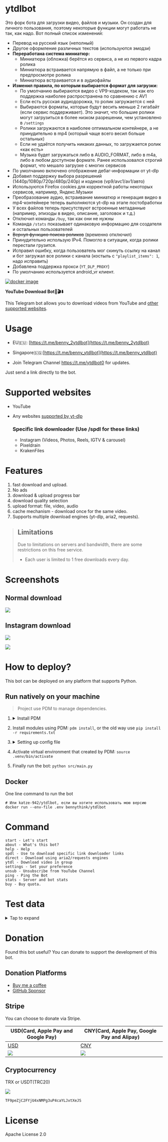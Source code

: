 # ytdlbot

Это форк бота для загрузки видео, файлов и музыки. Он создан для личного пользования, поэтому некоторые функции могут работать не так, как надо. Вот полный список изменений:

- Перевод на русский язык (неполный)
- Другое оформление различных текстов (используются эмодзи)
- **Переработана система миниатюр:**
  - Миниатюра (обложка) берётся из сервиса, а не из первого кадра ролика
  - Миниатюра встраивается напрямую в файл, а не только при предпросмотре ролика
  - Миниатюра встраивается и в аудиофайлы
- **Изменил правила, по которым выбирается формат для загрузки:**
  - По умолчанию выбираются видео с VP9-кодеком, так как его поддержка наиболее распространена по сравнению с AV1
  - Если есть русская аудиодорожка, то ролик загружается с ней
  - Выбираются форматы, которые будут весить меньше 2 гигабайт (если сервис поддерживает). Это значит, что большие ролики могут загрузиться в более низком разрешении, чем установлено в `/settings`
  - Ролики загружаются в наиболее оптимальном контейнере, а не принудительно в mp4 (который чаще всего весил больше остальных)
  - Если не удаётся получить никаких данных, то загружается ролик «как есть»
  - Музыка будет загружаться либо в AUDIO_FORMAT, либо в m4a, либо в любом доступном формате. Ранее использовался строгий формат, что мешало загрузке с многих сервисов
- По умолчанию включено отображение дебаг-информации от yt-dlp
- Добавил поддержку выбора разрешений (1440p/1080p/720p/480p/240p) и кодеков (vp9/avc1/av1/авто)
- Используются Firefox cookies для корректной работы некоторых сервисов, например, Яндекс.Музыки
- Преобразование аудио, встраивание миниатюр и генерация видео в mp4-контейнере теперь выполняются yt-dlp на этапе постобработки
- У всех файлов теперь присутствуют встроенные метаданные (например, эпизоды в видео, описание, заголовок и т.д.)
- Отключил команды `/buy`, так как они не нужны
- Команда `/stats` показывает одинаковую информацию для создателя и остальных пользователей
- ~~Вернул функцию поиска роликов~~ (временно отключил)
- Принудительно использую IPv4. Помогло в ситуации, когда ролики перестали грузится.
- Исправил ошибку, когда пользователь мог скинуть ссылку на канал и бот загружал все ролики с канала (костыль с `"playlist_items": 1`, надо исправить)
- Добавлена поддержка прокси (`YT_DLP_PROXY`)
- По умолчанию используется android_vr клиент.

[![docker image](https://github.com/katze-942/ytdlbot/actions/workflows/builder.yaml/badge.svg)](https://github.com/katze-942/ytdlbot/actions/workflows/builder.yaml)

**YouTube Download Bot🚀🎬⬇️**

This Telegram bot allows you to download videos from YouTube and [other supported websites](#supported-websites).

# Usage

* EU🇪🇺: [https://t.me/benny_2ytdlbot](https://t.me/benny_2ytdlbot)
* Singapore🇸🇬:[https://t.me/benny_ytdlbot](https://t.me/benny_ytdlbot)

* Join Telegram Channel https://t.me/ytdlbot0 for updates.

Just send a link directly to the bot.

# Supported websites

* YouTube
* Any websites [supported by yt-dlp](https://github.com/yt-dlp/yt-dlp/blob/master/supportedsites.md)

  ### Specific link downloader (Use /spdl for these links)
    * Instagram (Videos, Photos, Reels, IGTV & carousel)
    * Pixeldrain
    * KrakenFiles

# Features

1. fast download and upload.
2. No ads
3. download & upload progress bar
4. download quality selection
5. upload format: file, video, audio
6. cache mechanism - download once for the same video.
7. Supports multiple download engines (yt-dlp, aria2, requests).

> ## Limitations
> Due to limitations on servers and bandwidth, there are some restrictions on this free service.
> * Each user is limited to 1 free downloads every day.

# Screenshots

## Normal download

![](assets/1.jpeg)

## Instagram download

![](assets/instagram.png)

![](assets/2.jpeg)

# How to deploy?

This bot can be deployed on any platform that supports Python.

## Run natively on your machine

> Project use PDM to manage dependencies.

1. <details>
    <summary>Install PDM</summary>

    You can install using pip: `pip install --user pdm`
    or for detailed instructions: [Official Docs](https://pdm-project.org/en/latest/#installation)
  
   </details>

2. Install modules using PDM: `pdm install`, or the old way use `pip install -r requirements.txt`

3. <details>
    <summary>Setting up config file</summary>

    ```
    cp .env.example .env
    ```
    
    Fill the fields in `.env`. For more information, see the comments in the `.env.example` file.

    **- Required Fields**
    - `WORKERS`: Number of workers (default is 100)
    - `APP_ID`: Telegram app ID
    - `APP_HASH`: Telegram app hash
    - `BOT_TOKEN`: Your telegram bot token
    - `OWNER`: Owner ID (separate by `,`)
    - `AUTHORIZED_USER`: List of authorized users ids, (separate by `,`)
    - `DB_DSN`: Your database URL (mysql+pymysql://user:pass@mysql/dbname) or SQLite (sqlite:///db.sqlite)
    - `REDIS_HOST`: Redis host

    **- Optional Fields**
    - `ENABLE_FFMPEG`: Enable FFMPEG for video processing (True/False)
    - `AUDIO_FORMAT`: Desired audio format (e.g.:- mp3, wav)
    - `ENABLE_ARIA2`: Enable Aria2 for downloads (True/False)
    - `RCLONE_PATH`: Path to Rclone executable
    - `ENABLE_VIP`: Enable VIP features (True/False)
    - `PROVIDER_TOKEN`: Payment provider token from Stripe
    - `FREE_DOWNLOAD`: Free downloads allowed per user
    - `RATE_LIMIT`: Rate limit for requests
    - `TMPFILE_PATH`: Path for temporary/download files (ensure the directory exists and is writable)
    - `TG_NORMAL_MAX_SIZE`: Maximum size for Telegram uploads in MB
    - `CAPTION_URL_LENGTH_LIMIT`: Maximum URL length in captions
    - `POTOKEN`: Your PO Token.  [PO-Token-Guide](https://github.com/yt-dlp/yt-dlp/wiki/PO-Token-Guide)
    - `BROWSERS`: Browser to handle 'cookies from browser', i.e. firefox
  </details>

4. Activate virtual environment that created by PDM: `source .venv/bin/activate`

5. Finally run the bot: `python src/main.py`

## Docker

One line command to run the bot

```shell
# Или katze-942/ytdlbot, если вы хотите использовать мою версию
docker run --env-file .env bennythink/ytdlbot
```

# Command

```
start - Let's start
about - What's this bot?
help - Help
spdl - Use to download specific link downloader links
direct - Download using aria2/requests engines
ytdl - Download video in group
settings - Set your preference
unsub - Unsubscribe from YouTube Channel
ping - Ping the Bot
stats - Server and bot stats
buy - Buy quota.
```

# Test data

<details><summary>Tap to expand</summary>

## Test video

https://www.youtube.com/watch?v=V3RtA-1b_2E

## Test Playlist

https://www.youtube.com/playlist?list=PL1Hdq7xjQCJxQnGc05gS4wzHWccvEJy0w

## Test twitter

https://twitter.com/nitori_sayaka/status/1526199729864200192
https://twitter.com/BennyThinks/status/1475836588542341124

## Test instagram

* single image: https://www.instagram.com/p/CXpxSyOrWCA/
* single video: https://www.instagram.com/p/Cah_7gnDVUW/
* reels: https://www.instagram.com/p/C0ozGsjtY0W/
* image carousel: https://www.instagram.com/p/C0ozPQ5o536/
* video and image carousel: https://www.instagram.com/p/C0ozhsVo-m8/

## Test Pixeldrain

https://pixeldrain.com/u/765ijw9i

## Test KrakenFiles

https://krakenfiles.com/view/oqmSTF0T5t/file.html

</details>

# Donation

Found this bot useful? You can donate to support the development of this bot.

## Donation Platforms

* [Buy me a coffee](https://www.buymeacoffee.com/bennythink)
* [GitHub Sponsor](https://github.com/sponsors/BennyThink)

## Stripe

You can choose to donate via Stripe.

| USD(Card, Apple Pay and Google Pay)              | CNY(Card, Apple Pay, Google Pay and Alipay)      |
|--------------------------------------------------|--------------------------------------------------|
| [USD](https://buy.stripe.com/cN203sdZB98RevC3cd) | [CNY](https://buy.stripe.com/dR67vU4p13Ox73a6oq) |
| ![](assets/USD.png)                              | ![](assets/CNY.png)                              |

## Cryptocurrency

TRX or USDT(TRC20)

![](assets/tron.png)

```
TF9peZjC2FYjU4xNMPg3uP4caYLJxtXeJS
```

# License

Apache License 2.0
